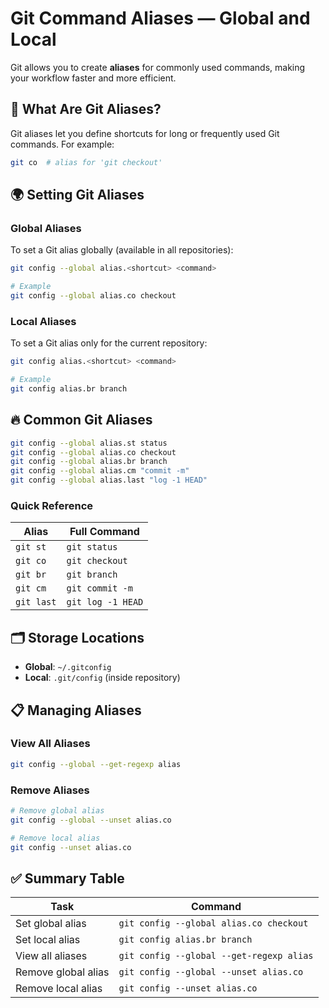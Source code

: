 # Git Command Aliases — Global and Local

Git allows you to create **aliases** for commonly used commands, making your workflow faster and more efficient.

## 📌 What Are Git Aliases?

Git aliases let you define shortcuts for long or frequently used Git commands. For example:
```bash
git co  # alias for 'git checkout'
```

## 🌍 Setting Git Aliases

### Global Aliases
To set a Git alias globally (available in all repositories):
```bash
git config --global alias.<shortcut> <command>

# Example
git config --global alias.co checkout
```

### Local Aliases
To set a Git alias only for the current repository:
```bash
git config alias.<shortcut> <command>

# Example
git config alias.br branch
```

## 🔥 Common Git Aliases

```bash
git config --global alias.st status
git config --global alias.co checkout
git config --global alias.br branch
git config --global alias.cm "commit -m"
git config --global alias.last "log -1 HEAD"
```

### Quick Reference
| Alias | Full Command |
|-------|--------------|
| `git st` | `git status` |
| `git co` | `git checkout` |
| `git br` | `git branch` |
| `git cm` | `git commit -m` |
| `git last` | `git log -1 HEAD` |

## 🗂️ Storage Locations
- **Global**: `~/.gitconfig`
- **Local**: `.git/config` (inside repository)

## 📋 Managing Aliases

### View All Aliases
```bash
git config --global --get-regexp alias
```

### Remove Aliases
```bash
# Remove global alias
git config --global --unset alias.co

# Remove local alias
git config --unset alias.co
```

## ✅ Summary Table
| Task | Command |
|------|---------|
| Set global alias | `git config --global alias.co checkout` |
| Set local alias | `git config alias.br branch` |
| View all aliases | `git config --global --get-regexp alias` |
| Remove global alias | `git config --global --unset alias.co` |
| Remove local alias | `git config --unset alias.co` |
